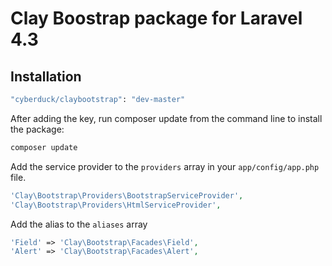 # Clay Boostrap package for Laravel 4.3

## Installation

```bash
"cyberduck/claybootstrap": "dev-master"
```

After adding the key, run composer update from the command line to install the package:

```bash
composer update
```

Add the service provider to the `providers` array in your `app/config/app.php` file.

```php
'Clay\Bootstrap\Providers\BootstrapServiceProvider',
'Clay\Bootstrap\Providers\HtmlServiceProvider',
```

Add the alias to the `aliases` array

```php
'Field' => 'Clay\Bootstrap\Facades\Field',
'Alert' => 'Clay\Bootstrap\Facades\Alert',
```
